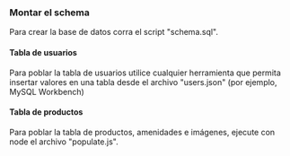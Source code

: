 ### Montar el schema
Para crear la base de datos corra el script "schema.sql".

#### Tabla de usuarios
Para poblar la tabla de usuarios utilice cualquier herramienta que permita insertar valores en una tabla desde el archivo "users.json" (por ejemplo, MySQL Workbench)


#### Tabla de productos
Para poblar la tabla de productos, amenidades e imágenes, ejecute con node el archivo "populate.js".
